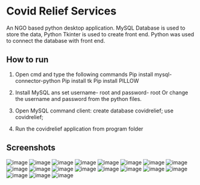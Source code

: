 # Covid Relief Services
An NGO based python desktop application.
MySQL Database is used to store the data,
Python Tkinter is used to create front end.
Python was used to connect the database with front end.

## How to run

1. Open cmd and type the following commands 
Pip install mysql-connector-python
Pip install tk 
Pip install PILLOW

2. Install MySQL ans set username- root and
password- root 
Or change the username and password from the python files.

3. Open MySQL command client:
create database covidrelief;
use covidrelief;

4. Run the covidrelief application from program folder

## Screenshots

![image](https://user-images.githubusercontent.com/76874958/165578741-b364f1f8-b912-4bfc-b742-84e06148079f.png)
![image](https://user-images.githubusercontent.com/76874958/165578861-f21c9713-4781-49f9-bf12-3b3e0a877335.png)
![image](https://user-images.githubusercontent.com/76874958/165578898-8a4cc386-9c2c-42a3-b506-585f161e73e2.png)
![image](https://user-images.githubusercontent.com/76874958/165578967-4cb621db-13b6-4bf7-9772-eb159e3f0348.png)
![image](https://user-images.githubusercontent.com/76874958/165578775-7dc400d7-e687-4358-bed5-1a89f5a83d5f.png)
![image](https://user-images.githubusercontent.com/76874958/165579034-0b882a6f-5ae2-4038-b064-a97f60b99c52.png)
![image](https://user-images.githubusercontent.com/76874958/165579083-9edd3013-4c7b-49eb-bf34-c74bbf78b904.png)
![image](https://user-images.githubusercontent.com/76874958/165579253-66027210-29c0-4cb7-bcd7-b92cf04fa284.png)
![image](https://user-images.githubusercontent.com/76874958/165579111-188fe8b6-7039-4a92-af6c-a2afb1948818.png)
![image](https://user-images.githubusercontent.com/76874958/165579144-a33ad843-0298-44f4-90e0-8fd945dbd25f.png)
![image](https://user-images.githubusercontent.com/76874958/165579192-9555c427-81c4-43d7-9cbb-b93894659a7b.png)
![image](https://user-images.githubusercontent.com/76874958/165579300-40163cb4-c8ef-46f9-ba1e-859c98704adb.png)
![image](https://user-images.githubusercontent.com/76874958/165579363-a294f8e0-e8f9-47e8-913a-3f28cddc8215.png)
![image](https://user-images.githubusercontent.com/76874958/165579441-cbb3e3c8-198b-4941-8cdd-c554a6df5efb.png)
![image](https://user-images.githubusercontent.com/76874958/165579454-2b622af9-002c-4c0a-9fac-2ebd5de5b3ef.png)
![image](https://user-images.githubusercontent.com/76874958/165579525-43fcd2fe-67f3-45b0-a45d-45c657d75801.png)
![image](https://user-images.githubusercontent.com/76874958/165579545-23d6f59b-c30e-45b4-96de-ebddb02ab8a0.png)
![image](https://user-images.githubusercontent.com/76874958/165579826-0160f230-916d-4ec8-998f-d4c352ba0e8c.png)
![image](https://user-images.githubusercontent.com/76874958/165579568-2c187af2-c482-4f59-aaaf-1be55c3046a2.png)




